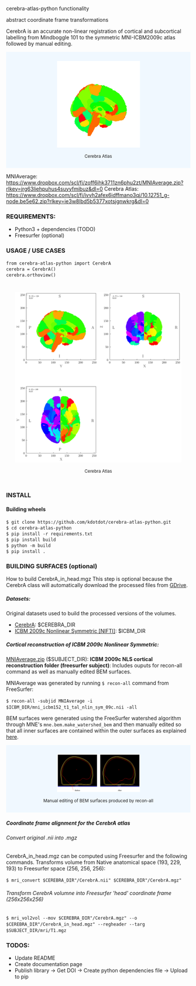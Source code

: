 cerebra-atlas-python functionality

abstract coordinate frame transformations

CerebrA is an accurate non-linear registration of cortical and subcortical labelling from Mindboggle 101 to the symmetric MNI-ICBM2009c atlas followed by manual editing.

<div style="display:flex;align-items:center;justify-content:center;background-color:aliceblue;padding:25px;flex-direction:column"><img src="./images/example.png" alt="BEM MANUAL EDIT" width=50%></img><br/><small>Cerebra Atlas</small></div>

MNIAverage: https://www.dropbox.com/scl/fi/zoff6ihk3711zn6phu2zt/MNIAverage.zip?rlkey=jrg63liehpuhus4suyyfmibuz&dl=0
Cerebra Atlas: https://www.dropbox.com/scl/fi/ivvh2afex6idffmano3qj/10.12751_g-node.be5e62.zip?rlkey=ie3w8lbd5b5377xotsjgnwkrg&dl=0

### REQUIREMENTS:

- Python3 + dependencies (TODO)
- Freesurfer (optional)

### USAGE / USE CASES

```
from cerebra-atlas-python import CerebrA
cerebra = CerebrA()
cerebra.orthoview()
```

<div style="display:flex;align-items:center;justify-content:center;padding:25px;flex-direction:column"><img src="./images/orthoview_example.png" alt="BEM MANUAL EDIT" width=100%></img><br/><small>Cerebra Atlas</small></div>

### INSTALL

#### Building wheels

```
$ git clone https://github.com/kdotdot/cerebra-atlas-python.git
$ cd cerebra-atlas-python
$ pip install -r requirements.txt
$ pip install build
$ python -m build
$ pip install .
```

### BUILDING SURFACES (optional)

How to build CerebrA_in_head.mgz
This step is optional because the CerebrA class will automatically download the processed files from [GDrive](https://drive.google.com/drive/folders/1wFic-Td5LvuuwPpqg9XXilh8TqiV1MRl).

##### Datasets:

Original datasets used to build the processed versions of the volumes.

- [CerebrA](https://gin.g-node.org/anamanera/CerebrA/src/master/): $CEREBRA_DIR
- [ICBM 2009c Nonlinear Symmetric [NIFTI]](https://nist.mni.mcgill.ca/icbm-152-nonlinear-atlases-2009/): $ICBM_DIR

##### Cortical reconstruction of ICBM 2009c Nonlinear Symmetric:

[MNIAverage.zip](https://drive.google.com/file/d/1KIy6MQVYeZxHl1AhhRHHDZI0OQUxZR8M/view?usp=sharing) ($SUBJECT_DIR): **ICBM 2009c NLS cortical reconstruction folder (freesurfer subject)**: Includes ouputs for recon-all command as well as manually edited BEM surfaces.

MNIAverage was generated by running `$ recon-all` command from FreeSurfer:

`$ recon-all -subjid MNIAverage -i $ICBM_DIR/mni_icbm152_t1_tal_nlin_sym_09c.nii -all`

BEM surfaces were generated using the FreeSurfer watershed algorithm through MNE's `mne.bem.make_watershed_bem` and then manually edited so that all inner surfaces are contained within the outer surfaces as explained [here](https://mne.tools/stable/auto_tutorials/forward/80_fix_bem_in_blender.html).

<div style="display:flex;align-items:center;justify-content:center;background-color:aliceblue;padding:25px;flex-direction:column"><img src="./images/bem_manual_edit.png" alt="BEM MANUAL EDIT" width=50%></img><br/><small>Manual editing of BEM surfaces produced by recon-all</small></div>

##### Coordinate frame alignment for the CerebrA atlas

###### Convert original .nii into .mgz

CerebrA_in_head.mgz can be computed using Freesurfer and the following commands. Transforms volume from Native anatomical space (193, 229, 193) to Freesurfer space (256, 256, 256):

`$ mri_convert $CEREBRA_DIR"/CerebrA.nii" $CEREBRA_DIR"/CerebrA.mgz"`

###### Transform CerebrA volumne into Freesurfer 'head' coordinate frame (256x256x256)

`$ mri_vol2vol --mov $CEREBRA_DIR"/CerebrA.mgz" --o $CEREBRA_DIR"/CerebrA_in_head.mgz" --regheader --targ $SUBJECT_DIR/mri/T1.mgz `

### TODOS:

- Update README
- Create documentation page
- Publish library
  -> Get DOI
  -> Create python dependencies file
  -> Upload to pip
